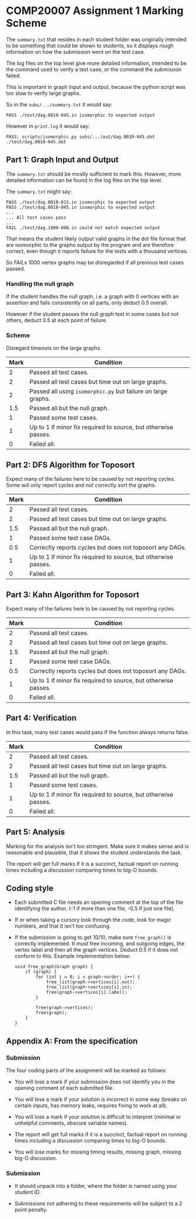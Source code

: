 COMP20007 Assignment 1 Marking Scheme
=====================================

The `summary.txt` that resides in each student folder was originally intended
to be something that could be shown to students, so it displays rough
information on how the submission went on the test case.

The log files on the top level give more detailed information, intended to be
the command used to verify a test case, or the command the submission failed.

This is important in graph input and output, because the python script was too
slow to verify large graphs.

So in the `subs/.../summary.txt` it would say:

    PASS ./test/dag.0010-045.in isomorphic to expected output

However in `print.log` it would say:

    PASS: scripts/isomorphic.py subs/.../out/dag.0010-045.dot ./test/dag.0010-045.dot

Part 1: Graph Input and Output
------------------------------

The `summary.txt` should be mostly sufficient to mark this. However, more
detailed information can be found in the log files on the top level.

The `summary.txt` might say:

    PASS ./test/dag.0010-015.in isomorphic to expected output
    PASS ./test/dag.0010-045.in isomorphic to expected output
    ...
    ... All test cases pass
    ...
    FAIL ./test/dag.1000-000.in could not match expected output

That means the student likely output valid graphs in the dot file format that
are isomorphic to the graphs output by the program and are therefore correct,
even though it reports failure for the tests with a thousand vertices.

So *FAIL*s 1000 vertex graphs may be disregarded if all previous test cases
passed.

### Handling the null graph ###

If the student handles the null graph, i.e. a graph with 0 vertices with an
assertion and fails consistently on all parts, only deduct 0.5 overall.

However if the student passes the null graph test in some cases but not others,
deduct 0.5 at each point of failure.

### Scheme ###

Disregard timeouts on the large graphs.

Mark | Condition
---- | -------------------------------------------------------------------
2    | Passed all test cases.
2    | Passed all test cases but time out on large graphs.
2    | Passed all using `isomorphic.py` but failure on large graphs.
1.5  | Passed all but the null graph.
1    | Passed some test cases.
1    | Up to 1 if minor fix required to source, but otherwise passes.
0    | Failed all.

Part 2: DFS Algorithm for Toposort
----------------------------------

Expect many of the failures here to be caused by not reporting cycles.
Some will only report cycles and not correctly sort the graphs.

Mark | Condition
---- | -------------------------------------------------------------------
2    | Passed all test cases.
2    | Passed all test cases but time out on large graphs.
1.5  | Passed all but the null graph.
1    | Passed some test case DAGs.
0.5  | Correctly reports cycles but does not toposort any DAGs.
1    | Up to 1 if minor fix required to source, but otherwise passes.
0    | Failed all.

Part 3: Kahn Algorithm for Toposort
-----------------------------------

Expect many of the failures here to be caused by not reporting cycles.

Mark | Condition
---- | -------------------------------------------------------------------
2    | Passed all test cases.
2    | Passed all test cases but time out on large graphs.
1.5  | Passed all but the null graph.
1    | Passed some test case DAGs.
0.5  | Correctly reports cycles but does not toposort any DAGs.
1    | Up to 1 if minor fix required to source, but otherwise passes.
0    | Failed all.

Part 4: Verification
------------------------------

In this task, many test cases would pass if the function always returns false.

Mark | Condition
---- | -------------------------------------------------------------------
2    | Passed all test cases.
2    | Passed all test cases but time out on large graphs.
1.5  | Passed all but the null graph.
1    | Passed some test cases.
1    | Up to 1 if minor fix required to source, but otherwise passes.
0    | Failed all.

Part 5: Analysis
------------------------------

Marking for the analysis isn't too stringent. Make sure it makes sense and is
reasonable and plausible, that it shows the student understands the task.

The report will get full marks if it is a succinct, factual report on
running times including a discussion comparing times to big-O bounds.

Coding style
------------
+   Each submitted C file needs an opening comment at the top of the file
    identifying the author. (-1 if more than one file, -0.5 if just one file).

+   If or when taking a cursory look through the code, look for magic numbers,
    and that it isn't too confusing.

+   If the submission is going to get 10/10, make sure `free_graph()` is
    correctly implemented. It must free incoming, and outgoing edges, the
    vertex label and then all the graph vertices. Deduct 0.5 if it does not
    conform to this. Example implementation below:

        void free_graph(Graph graph) {
            if (graph) {
                for (int i = 0; i < graph->order; i++) {
                    free_list(graph->vertices[i].out);
                    free_list(graph->vertices[i].in);
                    free(graph->vertices[i].label);
                }

                free(graph->vertices);
                free(graph);
            }
        }


Appendix A: From the specification
----------------------------------

### Submission ###

The four coding parts of the assignment will be marked as follows:

+   You will lose a mark if your submission does not identify you in the
    opening comment of each submitted file.

+   You will lose a mark if your solution is incorrect in some way (breaks on
    certain inputs, has memory leaks, requires fixing to work at all).

+   You will lose a mark if your solution is difficult to interpret (minimal or
    unhelpful comments, obscure variable names).

+   The report will get full marks if it is a succinct, factual report on
    running times including a discussion comparing times to big-O bounds.

+   You will lose marks for missing timing results, missing graph, missing
    big-O discussion.

### Submission ###

+   It should unpack into a folder, where the folder is named using your
    student ID.

+   Submissions not adhering to these requirements will be subject to a 2 point
    penalty.

